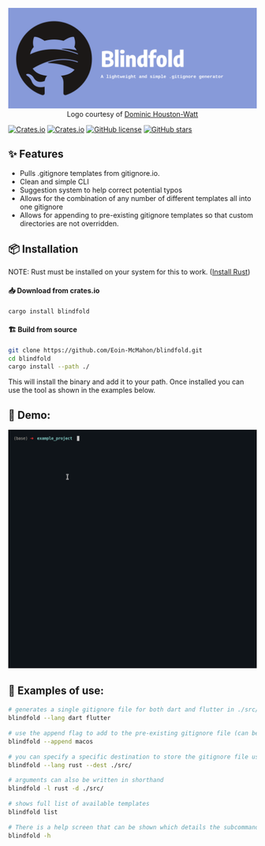 <p align="center">
<img src="https://raw.githubusercontent.com/Eoin-McMahon/Blindfold/master/assets/banner.png" alt="banner" style="width:100%;height:20%;">
<br>
Logo courtesy of <a href="https://www.instagram.com/do.graphics/">Dominic Houston-Watt</a>
</p>
<!-- <h1 align="center"> Blindfold - a lightweight and simple .gitignore generator</h1> -->

[![Crates.io](https://img.shields.io/crates/v/blindfold?color=orange)](https://crates.io/crates/blindfold)
[![Crates.io](https://img.shields.io/crates/d/blindfold?color=d)](https://crates.io/crates/blindfold)
[![GitHub license](https://img.shields.io/github/license/Eoin-McMahon/Blindfold)](https://github.com/Eoin-McMahon/Blindfold/blob/master/license.txt)
[![GitHub stars](https://img.shields.io/github/stars/Eoin-McMahon/Blindfold)](https://github.com/Eoin-McMahon/Blindfold/stargazers)

## ✨ Features
* Pulls .gitignore templates from gitignore.io.
* Clean and simple CLI
* Suggestion system to help correct potential typos
* Allows for the combination of any number of different templates all into one gitignore
* Allows for appending to pre-existing gitignore templates so that custom directories are not overridden.

## 📦 Installation
NOTE: Rust must be installed on your system for this to work. (<a href="https://www.rust-lang.org/learn/get-started">Install Rust</a>)

#### 📥 Download from crates.io

```bash
cargo install blindfold
```

#### 🏗️ Build from source
```bash
git clone https://github.com/Eoin-McMahon/blindfold.git
cd blindfold
cargo install --path ./
```

This will install the binary and add it to your path. Once installed you can use the tool as shown in the examples below.
## 🔨 Demo:

![demo_video](https://raw.githubusercontent.com/Eoin-McMahon/Blindfold/master/assets/demo.gif)

## 🔧 Examples of use:
```bash
# generates a single gitignore file for both dart and flutter in ./src/.gitignore
blindfold --lang dart flutter
```

```bash
# use the append flag to add to the pre-existing gitignore file (can be shortened to -a)
blindfold --append macos
```

```bash
# you can specify a specific destination to store the gitignore file using the dest argument
blindfold --lang rust --dest ./src/
```

```bash
# arguments can also be written in shorthand
blindfold -l rust -d ./src/
```

```bash
# shows full list of available templates
blindfold list
```

```bash
# There is a help screen that can be shown which details the subcommands and arguments to supply to the program
blindfold -h
```
